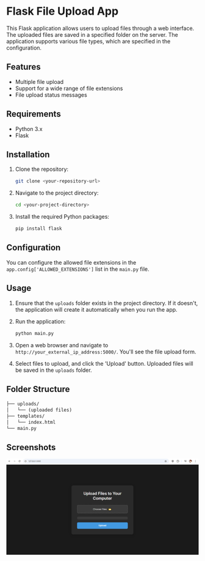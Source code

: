 # Flask File Upload App

This Flask application allows users to upload files through a web interface. The uploaded files are saved in a specified folder on the server. The application supports various file types, which are specified in the configuration.

## Features

- Multiple file upload
- Support for a wide range of file extensions
- File upload status messages

## Requirements

- Python 3.x
- Flask

## Installation

1. Clone the repository:

    ```bash
    git clone <your-repository-url>
    ```
  
2. Navigate to the project directory:

    ```bash
    cd <your-project-directory>
    ```

3. Install the required Python packages:

    ```bash
    pip install flask
    ```

## Configuration

You can configure the allowed file extensions in the `app.config['ALLOWED_EXTENSIONS']` list in the `main.py` file.

## Usage

1. Ensure that the `uploads` folder exists in the project directory. If it doesn't, the application will create it automatically when you run the app.

2. Run the application:

    ```bash
    python main.py
    ```

3. Open a web browser and navigate to `http://your_external_ip_address:5000/`. You'll see the file upload form.

4. Select files to upload, and click the 'Upload' button. Uploaded files will be saved in the `uploads` folder.

## Folder Structure

```plaintext
├── uploads/
│   └── (uploaded files)
├── templates/
│   └── index.html
└── main.py
```
## Screenshots

![Screenshot of the App](screenshot/screenshot1.png)

